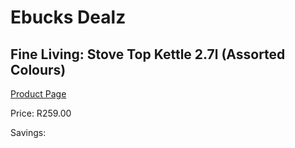 
# Ebucks Dealz
## Fine Living: Stove Top Kettle 2.7l (Assorted Colours)
[Product Page](https://www.ebucks.com/web/shop/productSelected.do?prodId=1228407790&catId=704985963)

Price: R259.00

Savings: 


	